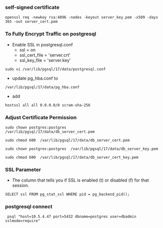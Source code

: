 ### self-signed certificate 
```
openssl req -newkey rsa:4096 -nodes -keyout server_key.pem -x509 -days 365 -out server_cert.pem
```

### To Fully Encrypt Traffic on postgresql
- Enable SSL in postgresql.conf
  - ssl = on
  - ssl_cert_file = 'server.crt'
  - ssl_key_file = 'server.key'
```  
sudo vi /var/lib/pgsql/17/data/postgresql.conf
```
- update pg_hba.conf to
```
/var/lib/pgsql/17/data/pg_hba.conf
```
- add
```
hostssl all all 0.0.0.0/0 scram-sha-256
```
### Adjust Certificate Permission
```
sudo chown postgres:postgres  /var/lib/pgsql/17/data/db_server_cert.pem
```
```
sudo chmod 600  /var/lib/pgsql/17/data/db_server_cert.pem
```
```
sudo chown postgres:postgres  /var/lib/pgsql/17/data/db_server_key.pem
```
```
sudo chmod 600  /var/lib/pgsql/17/data/db_server_cert_key.pem
```
### SSL Parameter
- The column that tells you if SSL is enabled (t) or disabled (f) for that session.
```
SELECT ssl FROM pg_stat_ssl WHERE pid = pg_backend_pid();
```

###   postgresql connect
```
 psql "host=10.5.4.47 port=5432 dbname=postgres user=dbadmin sslmode=require"
```

